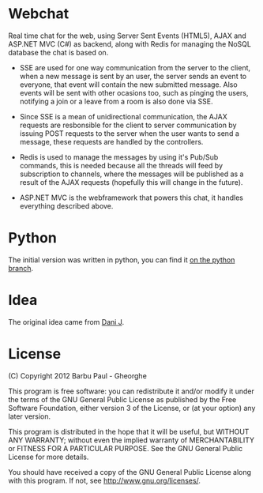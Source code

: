 Webchat
=======

Real time chat for the web, using Server Sent Events (HTML5), AJAX 
and ASP.NET MVC (C#) as backend, along with Redis for managing the
NoSQL database the chat is based on.

* SSE are used for one way communication from the server to the client, when a
  new message is sent by an user, the server sends an event to everyone, that
  event will contain the new submitted message. Also events will be sent with 
  other ocasions too, such as pinging the users, notifying a join or a leave
  from a room is also done via SSE.

* Since SSE is a mean of unidirectional communication, the AJAX requests are
  resbonsible for the client to server communication by issuing POST requests to
  the server when the user wants to send a message, these requests are handled 
  by the controllers.

* Redis is used to manage the messages by using it's Pub/Sub commands, this 
  is needed because all the threads will feed by subscription to 
  channels, where the messages will be published as a result of the AJAX 
  requests (hopefully this will change in the future).

* ASP.NET MVC is the webframework that powers this chat, it handles everything
  described above.

Python
======
The initial version was written in python, you can find it 
[on the python branch](https://github.com/paullik/webchat/tree/python).
  
Idea
====
The original idea came from [Dani J](https://github.com/danij).

License
=======

(C) Copyright 2012 Barbu Paul - Gheorghe

This program is free software: you can redistribute it and/or modify
it under the terms of the GNU General Public License as published by
the Free Software Foundation, either version 3 of the License, or
(at your option) any later version.

This program is distributed in the hope that it will be useful,
but WITHOUT ANY WARRANTY; without even the implied warranty of
MERCHANTABILITY or FITNESS FOR A PARTICULAR PURPOSE.  See the
GNU General Public License for more details.

You should have received a copy of the GNU General Public License
along with this program.  If not, see <http://www.gnu.org/licenses/>.
